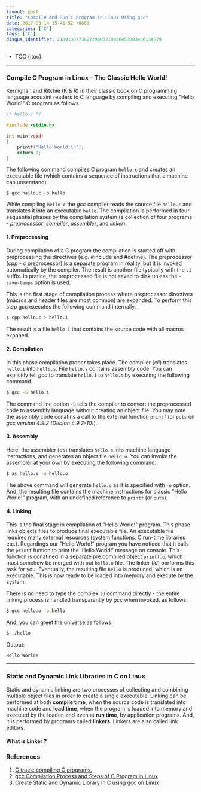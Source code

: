 ```yaml
---
layout: post
title: "Compile and Run C Program in Linux Using gcc"
date: 2017-03-14 15-41-52 +0800
categories: ['C']
tags: ['C']
disqus_identifier: 218913577362729603218920453083406134879
---
```

* TOC
{:toc}

* * *

### Compile C Program in Linux - The Classic Hello World!

Kernighan and Ritchie (K & R) in their classic book on C programming language acquaint readers to C language by compiling and executing "Hello World!" C program as follows. 

```c
/* hello.c */

#include <stdio.h>

int main(void)
{
    printf("Hello World!\n");
    return 0;
}
```

The following command compiles C program `hello.c` and creates an executable file (which contains a sequence of instructions that a machine can unserstand).

```shell
$ gcc hello.c -o hello
```

While compiling `hello.c` the *gcc* compiler reads the source file `hello.c` and translates it into an executable `hello`. The compilation is performed in four sequential phases by the compilation system (a collection of four programs - *preprocessor*, *compiler*, *assembler*, and *linker*).

#### 1. Preprocessing

During compilation of a C program the compilation is started off with preprocessing the directives (e.g. #include and #define). The preprocessor (*cpp* - c preprocessor) is a separate program in reality, but it is invoked automatically by the compiler. The result is another file typically with the `.i` suffix. In pratice, the preprocessed file is not saved to disk unless the `-save-temps` option is used.

This is the first stage of compilation process where preprocessor directives (macros and header files are most common) are expanded. To perform this step gcc executes the following command internally.

```sh
$ cpp hello.c > hello.i
```

The result is a file `hello.i` that contains the source code with all macros expaned.

#### 2. Compilation

In this phase compilation proper takes place. The compiler (*cll*) translates `hello.i` into `hello.s`. File `hello.s` contains assembly code. You can explicitly tell *gcc* to translate `hello.i` to `hello.s` by executing the following command.

```sh
$ gcc -S hello.i
```

The command line option `-S` tells the compiler to convert the preprocessed code to assembly language without creating an object file. You may note the assembly code conatins a call to the external function `printf` (or `puts` on *gcc version 4.9.2 (Debian 4.9.2-10)*).

#### 3. Assembly

Here, the assembler (*as*) translates `hello.s` into machine language instructions, and generates an object file `hello.o`. You can invoke the assembler at your own by executing the following command.

```sh
$ as hello.s -o hello.o
```

The above command will generate `hello.o` as it is specified with `-o` option. And, the resulting file contains the machine instructions for classic "Hello World!" program, with an undefined reference to `printf` (or `puts`).

#### 4. Linking

This is the final stage in compilation of "Hello World!" program. This phase links objects files to produce final executable file. An executable file requires many external resources (system functions, C run-time libraries etc.). Regardings our "Hello World!" program you have noticed that it calls the `printf` funtion to print the 'Hello World!' message on console. This function is conatined in a separate pre compiled object `printf.o`, which must somehow be merged with out `hello.o` file. The linker (*ld*) performs this task for you. Eventually, the resulting file `hello` is produced, which is an executable. This is now ready to be loaded into memory and execute by the system.

There is no need to type the complex `ld` command directly - the entire linking process is handled transparently by *gcc* when invoked, as follows.

```sh
$ gcc hello.o -o hello
```

And, you can greet the universe as follows:

```sh
$ ./hello
```

Output:

```sh
Hello World!
```

* * *

### Static and Dynamic Link Libraries in C on Linux

Static and dynamic linking are two processes of collecting and combining multiple object files in order to create a single executable. Linking can be performed at both **compile time**, when the source code is translated into machine code and **load time**, when the program is loaded into memory and executed by the loader, and even at **run time**, by application programs. And, it is performed by programs called **linkers**. Linkers are also called link editors.

#### What is Linker ?

### References

1. [C track: compiling C programs.](http://courses.cms.caltech.edu/cs11/material/c/mike/misc/compiling_c.html)
1. [gcc Compilation Process and Steps of C Program in Linux](http://cs-fundamentals.com/c-programming/how-to-compile-c-program-using-gcc.php)
1. [Create Static and Dynamic Library in C using gcc on Linux](http://cs-fundamentals.com/c-programming/static-and-dynamic-linking-in-c.php)
